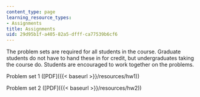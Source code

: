```yaml
---
content_type: page
learning_resource_types:
- Assignments
title: Assignments
uid: 29d95b1f-a405-82a5-dfff-ca77539b6cf6
---
```


The problem sets are required for all students in the course. Graduate students do not have to hand these in for credit, but undergraduates taking the course do. Students are encouraged to work together on the problems.

Problem set 1 ([PDF]({{< baseurl >}}/resources/hw1))

Problem set 2 ([PDF]({{< baseurl >}}/resources/hw2))